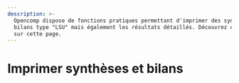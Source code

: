 ```yaml
---
description: >-
  Opencomp dispose de fonctions pratiques permettant d'imprimer des synthèses et
  bilans type "LSU" mais également les résultats détaillés. Découvrez comment
  sur cette page.
---
```


# Imprimer synthèses et bilans

